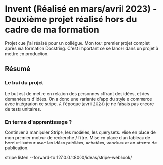 # Invent (Réalisé en mars/avril 2023) - Deuxième projet réalisé hors du cadre de ma formation

Projet que j'ai réalisé pour un collègue. Mon tout premier projet complet après ma formation Docstring.
C'est important de se lancer dans un projet à mettre en production.

## Résumé

### Le but du projet

Le but est de mettre en relation des personnes offrant des idées, et des demandeurs d'idées. On a donc une variante
d'app du style e commerce avec intégration de stripe.
A l'époque (avril 2023) je ne faisais pas encore de tests unitaires.

### En terme d'apprentissage ?

Continuer à manipuler Stripe, les modèles, les querysets.
Mise en place de mon premier moteur de recherche / filtre.
Mise en place d'un tableau de bord utilisateur avec les idées publiées, achetées, vendues et en attente de publication.

stripe listen --forward-to 127.0.0.1:8000/ideas/stripe-webhook/